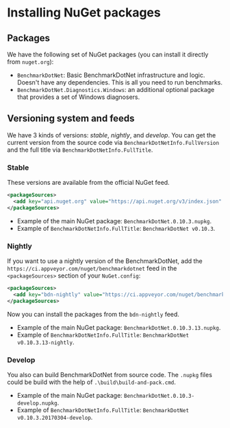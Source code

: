 # Installing NuGet packages

## Packages

We have the following set of NuGet packages (you can install it directly from `nuget.org`):

* `BenchmarkDotNet`: Basic BenchmarkDotNet infrastructure and logic. Doesn't have any dependencies. This is all you need to run benchmarks.
* `BenchmarkDotNet.Diagnostics.Windows`: an additional optional package that provides a set of Windows diagnosers.

## Versioning system and feeds
We have 3 kinds of versions: *stable*, *nightly*, and *develop*.
You can get the current version from the source code via `BenchmarkDotNetInfo.FullVersion` and the full title via `BenchmarkDotNetInfo.FullTitle`.

### Stable
These versions are available from the official NuGet feed.

```xml
<packageSources>
  <add key="api.nuget.org" value="https://api.nuget.org/v3/index.json" protocolVersion="3" />
</packageSources>
```

* Example of the main NuGet package: `BenchmarkDotNet.0.10.3.nupkg`.
* Example of `BenchmarkDotNetInfo.FullTitle`: `BenchmarkDotNet v0.10.3`.

### Nightly
If you want to use a nightly version of the BenchmarkDotNet, add the `https://ci.appveyor.com/nuget/benchmarkdotnet` feed in the `<packageSources>` section of your `NuGet.config`:

```xml
<packageSources>
  <add key="bdn-nightly" value="https://ci.appveyor.com/nuget/benchmarkdotnet" />
</packageSources>
```

Now you can install the packages from the `bdn-nightly` feed.

* Example of the main NuGet package: `BenchmarkDotNet.0.10.3.13.nupkg`.
* Example of `BenchmarkDotNetInfo.FullTitle`: `BenchmarkDotNet v0.10.3.13-nightly`.

### Develop
You also can build BenchmarkDotNet from source code.
The `.nupkg` files could be build with the help of `.\build\build-and-pack.cmd`.

* Example of the main NuGet package: `BenchmarkDotNet.0.10.3-develop.nupkg`.
* Example of `BenchmarkDotNetInfo.FullTitle`: `BenchmarkDotNet v0.10.3.20170304-develop`.